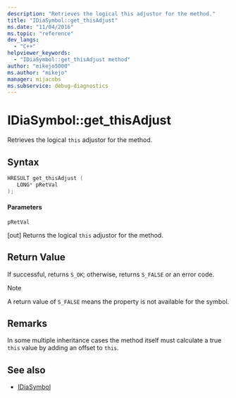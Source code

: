 ```yaml
---
description: "Retrieves the logical this adjustor for the method."
title: "IDiaSymbol::get_thisAdjust"
ms.date: "11/04/2016"
ms.topic: "reference"
dev_langs:
  - "C++"
helpviewer_keywords:
  - "IDiaSymbol::get_thisAdjust method"
author: "mikejo5000"
ms.author: "mikejo"
manager: mijacobs
ms.subservice: debug-diagnostics
---
```

# IDiaSymbol::get_thisAdjust

Retrieves the logical `this` adjustor for the method.

## Syntax

```C++
HRESULT get_thisAdjust ( 
   LONG* pRetVal
);
```

#### Parameters
 `pRetVal`

[out] Returns the logical `this` adjustor for the method.

## Return Value
 If successful, returns `S_OK`; otherwise, returns `S_FALSE` or an error code.

> [!NOTE]
> A return value of `S_FALSE` means the property is not available for the symbol.

## Remarks
 In some multiple inheritance cases the method itself must calculate a true `this` value by adding an offset to `this`.

## See also
- [IDiaSymbol](../../debugger/debug-interface-access/idiasymbol.md)
